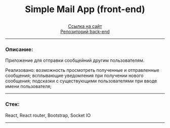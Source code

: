 # <p align="center">Simple Mail App (front-end)</p>

<div align="center"><a href="https://mailappfrontend-production.up.railway.app">Ссылка на сайт</a></div>

<div align="center"><a href="https://github.com/Nameless501/mail_app_api/tree/master">Репозиторий back-end</a></div>

---

### Описание:

Приложение для отправки сообщейний другим пользователям.

Реализовано: возможность просмотреть полученные и отправленные сообщения; всплывающие уведомления при получении нового сообщения; подсказки с существующими пользователями при вводе имени пользователя;

---

### Стек:

React, React router, Bootstrap, Socket IO

---
